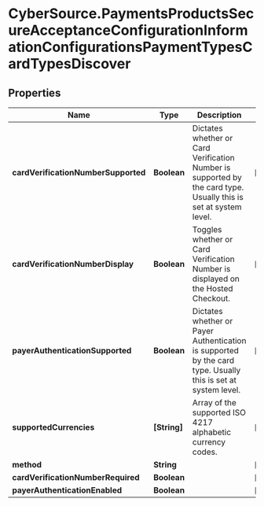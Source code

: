 # CyberSource.PaymentsProductsSecureAcceptanceConfigurationInformationConfigurationsPaymentTypesCardTypesDiscover

## Properties
Name | Type | Description | Notes
------------ | ------------- | ------------- | -------------
**cardVerificationNumberSupported** | **Boolean** | Dictates whether or Card Verification Number is supported by the card type. Usually this is set at system level. | [optional] 
**cardVerificationNumberDisplay** | **Boolean** | Toggles whether or Card Verification Number is displayed on the Hosted Checkout. | [optional] 
**payerAuthenticationSupported** | **Boolean** | Dictates whether or Payer Authentication is supported by the card type. Usually this is set at system level. | [optional] 
**supportedCurrencies** | **[String]** | Array of the supported  ISO 4217 alphabetic currency codes. | [optional] 
**method** | **String** |  | [optional] 
**cardVerificationNumberRequired** | **Boolean** |  | [optional] 
**payerAuthenticationEnabled** | **Boolean** |  | [optional] 



